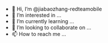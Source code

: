 - 👋 Hi, I’m @jiabaozhang-redteamobile
- 👀 I’m interested in ...
- 🌱 I’m currently learning ...
- 💞️ I’m looking to collaborate on ...
- 📫 How to reach me ...

<!---
jiabaozhang-redteamobile/jiabaozhang-redteamobile is a ✨ special ✨ repository because its `README.md` (this file) appears on your GitHub profile.
You can click the Preview link to take a look at your changes.
--->
